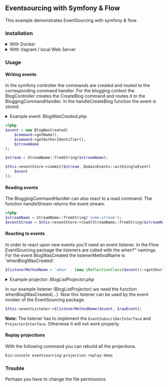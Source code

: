## Eventsourcing with Symfony & Flow

This example demonstrates EventSourcing with symfony & flow.

### Installation

<details><summary>With Docker</summary>

```
cd .docker
```

Change the path to your local directory

```
vim .env
```

```
docker-compose up -d
```

Execute into the event-sourcing.app container

```
docker exec -it eventsourcing-app bash
```

#### Inside the container

```
composer install
```

Create the event store(s)

```
php bin/console eventsourcing:store-setup
```

Migrate the domain models (for this example)

```
php bin/console doctrine:migrations:migrate
```

#### Browser

Open your browser and insert localhost

</details>

<details><summary>With Vagrant / local Web Server</summary>

Navigate to your project directory. Create the event store(s) 
with the following console command:

```
php bin/console eventsourcing:store-setup
```

Migrate the domain models (for this example)

```
php bin/console doctrine:migrations:migrate
```

</details>

### Usage

#### Writing events

In the symfony controller the commands are created and routed to the 
corresponding command handler. For the blogging context the BlogController 
creates the CreateBlog command and routes it to the BloggingCommandHandler. 
In the handleCreateBlog function the event is stored. 

<details><summary>Example event: <i>BlogWasCreated.php</i></summary>

```php
class BlogWasCreated implements DomainEventInterface
{
/**
* @var string
*/
private $name;

    /**
     * @var UserIdentifier
     */
    private $author;

    /**
     * @var string
     */
    private $streamName;

    /**
     * BlogWasCreated constructor.
     * @param string $name
     * @param UserIdentifier $author
     * @param string $streamName
     */
    public function __construct(
        string $name,
        UserIdentifier $author,
        string $streamName
    )
    {
        $this->name = $name;
        $this->author = $author;
        $this->streamName = $streamName;
    }

    /**
     * @return string
     */
    public function getName(): string
    {
        return $this->name;
    }

    /**
     * @return UserIdentifier
     */
    public function getAuthor(): UserIdentifier
    {
        return $this->author;
    }

    /**
     * @return string
     */
    public function getStreamName(): string
    {
        return $this->streamName;
    }
}
```
</details>

```php
<?php
$event = new BlogWasCreated(
    $command->getName(),
    $command->getAuthorIdentifier(),
    $streamName
);

$stream = StreamName::fromString($streamName);

$this->eventStore->commit($stream, DomainEvents::withSingleEvent(
    $event
));
```

#### Reading events

The BloggingCommandHandler can also react to a read command.
The function handleStream returns the event stream.

```php
<?php
$streamName = StreamName::fromString('some-stream');
$eventStream = $this->eventStore->load(StreamName::fromString($streamName))
```

#### Reacting to events

In order to react upon new events you'll need an event listener.
In the Flow EventSourcing package the listeners are called with the 
when*" namings. For the event BlogWasCreated the listenerMethodName 
is 'whenBlogWasCreated'. 

```php
$listenerMethodName = 'when' . (new \ReflectionClass($event))->getShortName();
```

<details><summary>Example projector: <i>BlogListProjector.php</i></summary>

```php
<?php
class BlogListProjector implements ProjectorInterface, EventSubscriberInterface
{
    private $blogRepository;

    public function __construct(BlogRepository $blogRepository)
    {
        $this->blogRepository = $blogRepository;
    }

    public static function getSubscribedEvents()
    {
        return [
            // NOTE!!! you always have to use "when*" namings, as otherwise, the EventListenerInvoker
            // will not properly call the right methods here.

            // we only use the EventSubscriber from symfony to figure out which listeners should be called.
            BlogWasCreated::class => ['whenBlogWasCreated']
        ];
    }

    public function whenBlogWasCreated(BlogWasCreated $event, RawEvent $rawEvent)
    {
        
    }
}
```
</details>

In our example listener (BlogListProjector) we need the function whenBlogWasCreated(...).
Now this listener can be used by the event invoker of the EventSourcing package.

```php
$this->eventListener->$listenerMethodName($event, $rawEvent);
```

<b>Note:</b> The listener has to implement the `EventSubscriberInterface` 
and `ProjectorInterface`. Otherwise it will not work properly.

#### Replay projections

With the following command you can rebuild all the projections. 

```php
bin/console eventsourcing:projection-replay-demo
```

### Trouble

Perhaps you have to change the file permissions